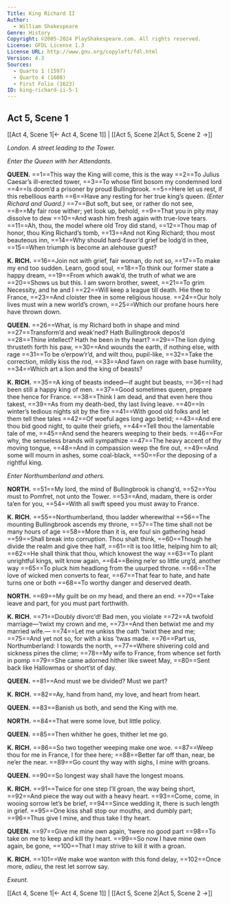 ```yaml
---
Title: King Richard II
Author: 
  - William Shakespeare
Genre: History
Copyright: ©2005-2024 PlayShakespeare.com. All rights reserved.
License: GFDL License 1.3
License URL: http://www.gnu.org/copyleft/fdl.html
Version: 4.3
Sources:
  - Quarto 1 (1597)
  - Quarto 4 (1608)
  - First Folio (1623)
ID: king-richard-ii-5-1
---
```


## Act 5, Scene 1
[[Act 4, Scene 1|← Act 4, Scene 1]] | [[Act 5, Scene 2|Act 5, Scene 2 →]]

*London. A street leading to the Tower.*

*Enter the Queen with her Attendants.*

**QUEEN.**
==1==This way the King will come, this is the way
==2==To Julius Caesar’s ill-erected tower,
==3==To whose flint bosom my condemned lord
==4==Is doom’d a prisoner by proud Bullingbrook.
==5==Here let us rest, if this rebellious earth
==6==Have any resting for her true king’s queen.
*(Enter Richard and Guard.)*
==7==But soft, but see, or rather do not see,
==8==My fair rose wither; yet look up, behold,
==9==That you in pity may dissolve to dew
==10==And wash him fresh again with true-love tears.
==11==Ah, thou, the model where old Troy did stand,
==12==Thou map of honor, thou King Richard’s tomb,
==13==And not King Richard; thou most beauteous inn,
==14==Why should hard-favor’d grief be lodg’d in thee,
==15==When triumph is become an alehouse guest?

**K. RICH.**
==16==Join not with grief, fair woman, do not so,
==17==To make my end too sudden. Learn, good soul,
==18==To think our former state a happy dream,
==19==From which awak’d, the truth of what we are
==20==Shows us but this. I am sworn brother, sweet,
==21==To grim Necessity, and he and I
==22==Will keep a league till death. Hie thee to France,
==23==And cloister thee in some religious house.
==24==Our holy lives must win a new world’s crown,
==25==Which our profane hours here have thrown down.

**QUEEN.**
==26==What, is my Richard both in shape and mind
==27==Transform’d and weak’ned? Hath Bullingbrook depos’d
==28==Thine intellect? Hath he been in thy heart?
==29==The lion dying thrusteth forth his paw,
==30==And wounds the earth, if nothing else, with rage
==31==To be o’erpow’r’d, and wilt thou, pupil-like,
==32==Take the correction, mildly kiss the rod,
==33==And fawn on rage with base humility,
==34==Which art a lion and the king of beasts?

**K. RICH.**
==35==A king of beasts indeed—if aught but beasts,
==36==I had been still a happy king of men.
==37==Good sometimes queen, prepare thee hence for France.
==38==Think I am dead, and that even here thou takest,
==39==As from my death-bed, thy last living leave.
==40==In winter’s tedious nights sit by the fire
==41==With good old folks and let them tell thee tales
==42==Of woeful ages long ago betid;
==43==And ere thou bid good night, to quite their griefs,
==44==Tell thou the lamentable tale of me,
==45==And send the hearers weeping to their beds.
==46==For why, the senseless brands will sympathize
==47==The heavy accent of thy moving tongue,
==48==And in compassion weep the fire out,
==49==And some will mourn in ashes, some coal-black,
==50==For the deposing of a rightful king.

*Enter Northumberland and others.*

**NORTH.**
==51==My lord, the mind of Bullingbrook is chang’d,
==52==You must to Pomfret, not unto the Tower.
==53==And, madam, there is order ta’en for you,
==54==With all swift speed you must away to France.

**K. RICH.**
==55==Northumberland, thou ladder wherewithal
==56==The mounting Bullingbrook ascends my throne,
==57==The time shall not be many hours of age
==58==More than it is, ere foul sin gathering head
==59==Shall break into corruption. Thou shalt think,
==60==Though he divide the realm and give thee half,
==61==It is too little, helping him to all;
==62==He shall think that thou, which knowest the way
==63==To plant unrightful kings, wilt know again,
==64==Being ne’er so little urg’d, another way
==65==To pluck him headlong from the usurped throne.
==66==The love of wicked men converts to fear,
==67==That fear to hate, and hate turns one or both
==68==To worthy danger and deserved death.

**NORTH.**
==69==My guilt be on my head, and there an end.
==70==Take leave and part, for you must part forthwith.

**K. RICH.**
==71==Doubly divorc’d! Bad men, you violate
==72==A twofold marriage—’twixt my crown and me,
==73==And then betwixt me and my married wife.⁠—
==74==Let me unkiss the oath ’twixt thee and me;
==75==And yet not so, for with a kiss ’twas made.
==76==Part us, Northumberland: I towards the north,
==77==Where shivering cold and sickness pines the clime;
==78==My wife to France, from whence set forth in pomp
==79==She came adorned hither like sweet May,
==80==Sent back like Hallowmas or short’st of day.

**QUEEN.**
==81==And must we be divided? Must we part?

**K. RICH.**
==82==Ay, hand from hand, my love, and heart from heart.

**QUEEN.**
==83==Banish us both, and send the King with me.

**NORTH.**
==84==That were some love, but little policy.

**QUEEN.**
==85==Then whither he goes, thither let me go.

**K. RICH.**
==86==So two together weeping make one woe.
==87==Weep thou for me in France, I for thee here;
==88==Better far off than, near, be ne’er the near.
==89==Go count thy way with sighs, I mine with groans.

**QUEEN.**
==90==So longest way shall have the longest moans.

**K. RICH.**
==91==Twice for one step I’ll groan, the way being short,
==92==And piece the way out with a heavy heart.
==93==Come, come, in wooing sorrow let’s be brief,
==94==Since wedding it, there is such length in grief.
==95==One kiss shall stop our mouths, and dumbly part;
==96==Thus give I mine, and thus take I thy heart.

**QUEEN.**
==97==Give me mine own again, ’twere no good part
==98==To take on me to keep and kill thy heart.
==99==So now I have mine own again, be gone,
==100==That I may strive to kill it with a groan.

**K. RICH.**
==101==We make woe wanton with this fond delay,
==102==Once more, *adieu*, the rest let sorrow say.

*Exeunt.*

[[Act 4, Scene 1|← Act 4, Scene 1]] | [[Act 5, Scene 2|Act 5, Scene 2 →]]